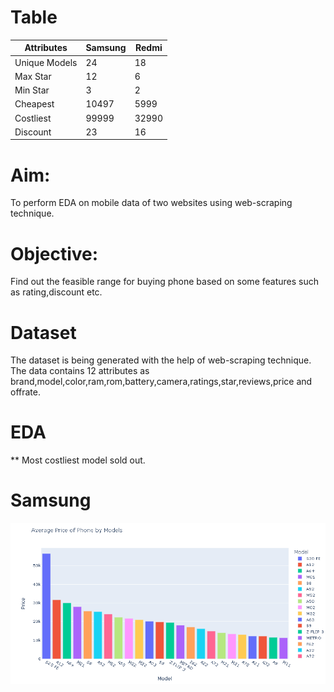 # Table 

| Attributes | Samsung | Redmi |
| --- | --- | --- |
|Unique Models|24|18|
|Max Star|12|6|
|Min Star|3|2|
|Cheapest|10497|5999|
|Costliest|99999|32990|
|Discount|23|16|
# Aim: 
To perform EDA on mobile data of two websites using web-scraping technique.
# Objective:
Find out the feasible range for buying phone based on some features such as rating,discount etc.
# Dataset
The dataset is being generated with the help of web-scraping technique. The data contains 12 attributes as brand,model,color,ram,rom,battery,camera,ratings,star,reviews,price and offrate.
# EDA
** Most costliest model sold out.
# Samsung
![](https://github.com/arnav096/Python-Projects/blob/main/images/1.PNG)
